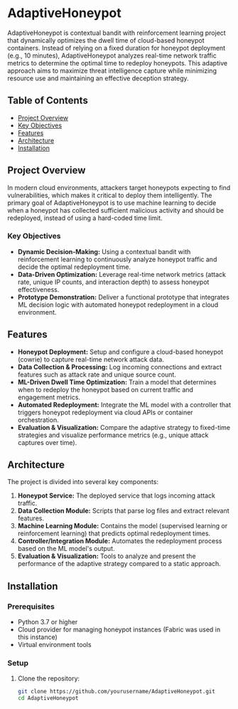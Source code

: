 # AdaptiveHoneypot

AdaptiveHoneypot is contextual bandit with reinforcement learning project that dynamically optimizes the dwell time of cloud-based honeypot containers. Instead of relying on a fixed duration for honeypot deployment (e.g., 10 minutes), AdaptiveHoneypot analyzes real-time network traffic metrics to determine the optimal time to redeploy honeypots. This adaptive approach aims to maximize threat intelligence capture while minimizing resource use and maintaining an effective deception strategy.

## Table of Contents

- [Project Overview](#project-overview)
- [Key Objectives](#key-objectives)
- [Features](#features)
- [Architecture](#architecture)
- [Installation](#installation)

## Project Overview

In modern cloud environments, attackers target honeypots expecting to find vulnerabilities, which makes it critical to deploy them intelligently. The primary goal of AdaptiveHoneypot is to use machine learning to decide when a honeypot has collected sufficient malicious activity and should be redeployed, instead of using a hard-coded time limit.

### Key Objectives

- **Dynamic Decision-Making:** Using a contextual bandit with reinforcement learning to continuously analyze honeypot traffic and decide the optimal redeployment time.
- **Data-Driven Optimization:** Leverage real-time network metrics (attack rate, unique IP counts, and interaction depth) to assess honeypot effectiveness.
- **Prototype Demonstration:** Deliver a functional prototype that integrates ML decision logic with automated honeypot redeployment in a cloud environment.

## Features

- **Honeypot Deployment:** Setup and configure a cloud-based honeypot (cowrie) to capture real-time network attack data.
- **Data Collection & Processing:** Log incoming connections and extract features such as attack rate and unique source count.
- **ML-Driven Dwell Time Optimization:** Train a model that determines when to redeploy the honeypot based on current traffic and engagement metrics.
- **Automated Redeployment:** Integrate the ML model with a controller that triggers honeypot redeployment via cloud APIs or container orchestration.
- **Evaluation & Visualization:** Compare the adaptive strategy to fixed-time strategies and visualize performance metrics (e.g., unique attack captures over time).

## Architecture

The project is divided into several key components:

1. **Honeypot Service:** The deployed service that logs incoming attack traffic.
2. **Data Collection Module:** Scripts that parse log files and extract relevant features.
3. **Machine Learning Module:** Contains the model (supervised learning or reinforcement learning) that predicts optimal redeployment times.
4. **Controller/Integration Module:** Automates the redeployment process based on the ML model's output.
5. **Evaluation & Visualization:** Tools to analyze and present the performance of the adaptive strategy compared to a static approach.

## Installation

### Prerequisites

- Python 3.7 or higher
- Cloud provider for managing honeypot instances (Fabric was used in this instance)
- Virtual environment tools

### Setup

1. Clone the repository:
   ```bash
   git clone https://github.com/yourusername/AdaptiveHoneypot.git
   cd AdaptiveHoneypot
   ```
